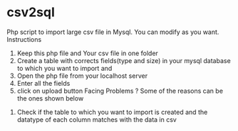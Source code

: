 # csv2sql
Php script to import large csv file in Mysql.
You can modify as you want.
Instructions
1. Keep this php file and Your csv file in one folder 
2. Create a table with corrects fields(type and size) in your mysql database to which you want to import and 
3. Open the php file from your localhost server 
4. Enter all the fields 
5. click on upload button
Facing Problems ? Some of the reasons can be the ones shown below
1) Check if the table to which you want to import is created and the datatype of each column matches with the data in csv
